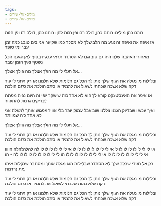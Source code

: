 ```yaml
---
tags:
- מילים-של-שירים
- מילים-של-שירים
---
```



רותם כהן
מילים: רותם כהן, דולב רם ופן חזות
לחן: רותם כהן, דולב רם ופן חזות

אז איפה את ואיפה זה נוגע
מה הלב שלך לא מספר
כמו שקיעה אני בים טובע
כמה זמן עבר ומי סופר

מאחורי האהבה שלנו
היה גם טוב וגם לא הסתדר
תראי עכשיו בסוף לאן הגענו
הכל נשטף ואיך הזמן עובר

אל תגלי לי מה הולך אצלך
מה הולך אצלך...

ובלילות מי מגלה את הגוף שלך
נותן לך הכל גם חלומות שלא חלמנו
אז רק תתני לי עוד דקה שלא אשכח
שכחתי לשאול את לתמיד או סתם הולכת
את סתם הולכת

אז איפה את האינסטינקט קורא לך
הוא לא אחד כזה שישקר
יופי זה היום נהיה מפתח
לצדיקים גרמת להתעוור

ואיך עכשיו שבדיוק הגענו
צללנו שוב אבל עמוק יותר
בלי אוויר אפגוש אותך למעלה
אני לא אחד כזה שמוותר

אל תגלי לי מה הולך אצלך
מה הולך אצלך...

ובלילות מי מגלה את הגוף שלך
נותן לך הכל גם חלומות שלא חלמנו
אז רק תתני לי עוד דקה שלא אשכח
שכחתי לשאול את לתמיד או סתם הולכת
את סתם הולכת

אי לי לי לו לו לו לו לו לו
אי לי לי לו לו לו לו לו לו
אי לי לי לו לו לו לו לה להלהלהלה
הוווו
אי לי לי לו לו לו לו לו לו
אי לי לי לו לו לו לו לו לו
הו לי לי לו לו לו לו לו לו לו לה - הו

רק אל תגידי שבלב שלך לא הסתדר
שבלילות הוא מגלה אותך ומסתבר
שבקלות איתו את נרדמת.

ובלילות מי מגלה את הגוף שלך
נותן לך הכל גם חלומות שלא חלמנו
אז רק תתני לי עוד דקה שלא נמות
שכחתי לשאול את לתמיד או סתם הולכת

ובלילות מי מגלה את הגוף שלך
נותן לך הכל גם חלומות שלא חלמנו
אז רק תתני לי עוד דקה שלא אשכח
שכחתי לשאול את לתמיד או סתם הולכת
את סתם הולכת
